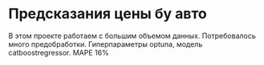 # Предсказания цены бу авто

В этом проекте работаем с большим объемом данных. Потребовалось много предобработки. 
Гиперпараметры optuna, модель catboostregressor.
MAPE 16% 
